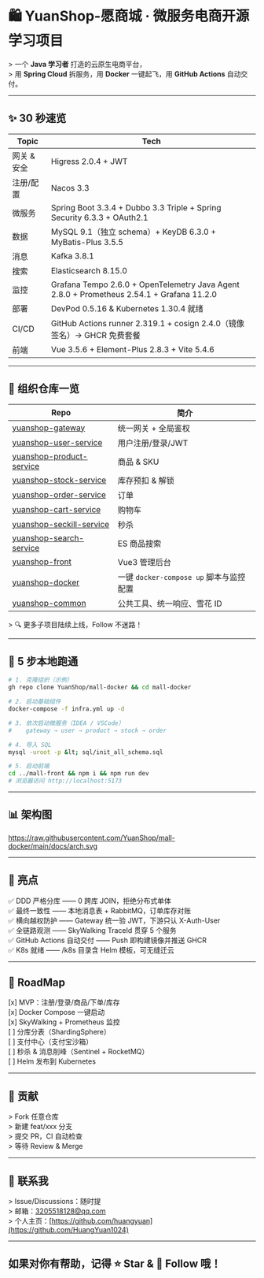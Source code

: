 # 🛍️ YuanShop-愿商城 · 微服务电商开源学习项目

&gt; 一个 **Java 学习者** 打造的云原生电商平台，  
&gt; 用 **Spring Cloud** 拆服务，用 **Docker** 一键起飞，用 **GitHub Actions** 自动交付。  

---

## ✨ 30 秒速览
| Topic | Tech |
|-------|------|
| 网关 & 安全 | Higress 2.0.4 + JWT |
| 注册/配置 | Nacos 3.3 |
| 微服务 | Spring Boot 3.3.4 + Dubbo 3.3 Triple + Spring Security 6.3.3 + OAuth2.1 |
| 数据 | MySQL 9.1（独立 schema）+ KeyDB 6.3.0 + MyBatis-Plus 3.5.5 |
| 消息 | Kafka 3.8.1 |
| 搜索 | Elasticsearch 8.15.0 |
| 监控 | Grafana Tempo 2.6.0 + OpenTelemetry Java Agent 2.8.0 + Prometheus 2.54.1 + Grafana 11.2.0 |
| 部署 | DevPod 0.5.16 & Kubernetes 1.30.4 就绪 |
| CI/CD | GitHub Actions runner 2.319.1 + cosign 2.4.0（镜像签名）→ GHCR 免费套餐 |
| 前端 | Vue 3.5.6 + Element-Plus 2.8.3 + Vite 5.4.6 |

---

## 🧩 组织仓库一览
| Repo | 简介 |
|------|------|
| [yuanshop-gateway](https://github.com/YuanShop/yuanshop-gateway) | 统一网关 + 全局鉴权 |
| [yuanshop-user-service](https://github.com/YuanShop/yuanshop-user-service) | 用户注册/登录/JWT |
| [yuanshop-product-service](https://github.com/YuanShop/yuanshop-product-service) | 商品 & SKU |
| [yuanshop-stock-service](https://github.com/YuanShop/yuanshop-stock-service) | 库存预扣 & 解锁 |
| [yuanshop-order-service](https://github.com/YuanShop/yuanshop-order-service) | 订单 |
| [yuanshop-cart-service](https://github.com/YuanShop/yuanshop-cart-service) | 购物车 |
| [yuanshop-seckill-service](https://github.com/YuanShop/yuanshop-seckill-service) | 秒杀 |
| [yuanshop-search-service](https://github.com/YuanShop/yuanshop-search-service) | ES 商品搜索 |
| [yuanshop-front](https://github.com/YuanShop/yuanshop-front) | Vue3 管理后台 |
| [yuanshop-docker](https://github.com/YuanShop/yuanshop-docker) | 一键 `docker-compose up` 脚本与监控配置 |
| [yuanshop-common](https://github.com/YuanShop/yuanshop-common) | 公共工具、统一响应、雪花 ID |

&gt; 🔍 更多子项目陆续上线，Follow 不迷路！

---

## 🚀 5 步本地跑通
```bash
# 1. 克隆组织（示例）
gh repo clone YuanShop/mall-docker && cd mall-docker

# 2. 启动基础组件
docker-compose -f infra.yml up -d

# 3. 依次启动微服务（IDEA / VSCode）
#    gateway → user → product → stock → order

# 4. 导入 SQL
mysql -uroot -p &lt; sql/init_all_schema.sql

# 5. 启动前端
cd ../mall-front && npm i && npm run dev
# 浏览器访问 http://localhost:5173
```

---

## 📊 架构图
<!-- 用 draw.io 导出 SVG，放到 mall-docker/docs/arch.svg -->
https://raw.githubusercontent.com/YuanShop/mall-docker/main/docs/arch.svg  

---

## 🌟 亮点  
✅ DDD 严格分库 —— 0 跨库 JOIN，拒绝分布式单体  
✅ 最终一致性 —— 本地消息表 + RabbitMQ，订单库存对账  
✅ 横向越权防护 —— Gateway 统一验 JWT，下游只认 X-Auth-User  
✅ 全链路观测 —— SkyWalking TraceId 贯穿 5 个服务  
✅ GitHub Actions 自动交付 —— Push 即构建镜像并推送 GHCR  
✅ K8s 就绪 —— /k8s 目录含 Helm 模板，可无缝迁云  

---

## 📌 RoadMap  
[x] MVP：注册/登录/商品/下单/库存  
[x] Docker Compose 一键启动  
[x] SkyWalking + Prometheus 监控  
[ ] 分库分表（ShardingSphere）  
[ ] 支付中心（支付宝沙箱）  
[ ] 秒杀 & 消息削峰（Sentinel + RocketMQ）  
[ ] Helm 发布到 Kubernetes  

---

## 🤝 贡献  
&gt; Fork 任意仓库  
&gt; 新建 feat/xxx 分支  
&gt; 提交 PR，CI 自动检查  
&gt; 等待 Review & Merge  

---

## 💬 联系我  
&gt; Issue/Discussions：随时提  
&gt; 邮箱：3205518128@qq.com  
&gt; 个人主页：[https://github.com/huangyuan](https://github.com/HuangYuan1024)  

---

## 如果对你有帮助，记得 ⭐ Star  &  👀 Follow 哦！  
